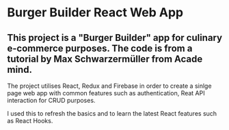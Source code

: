 # Burger Builder React Web App 

## This project is a "Burger Builder" app for culinary e-commerce purposes. The code is from a tutorial by Max Schwarzermüller from Acade mind. 

The project utilises React, Redux and Firebase in order to create a sinlge page web app with common features such as authentication, Reat API interaction for CRUD purposes.

I used this to refresh the basics and to learn the latest React features such as React Hooks.

